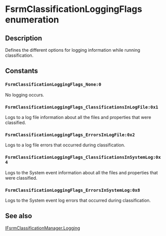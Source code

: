 # FsrmClassificationLoggingFlags enumeration

## Description

Defines the different options for logging information while running classification.

## Constants

### `FsrmClassificationLoggingFlags_None:0`

No logging occurs.

### `FsrmClassificationLoggingFlags_ClassificationsInLogFile:0x1`

Logs to a log file information about all the files and properties that were classified.

### `FsrmClassificationLoggingFlags_ErrorsInLogFile:0x2`

Logs to a log file errors that occurred during classification.

### `FsrmClassificationLoggingFlags_ClassificationsInSystemLog:0x4`

Logs to the System event information about all the files and properties that were classified.

### `FsrmClassificationLoggingFlags_ErrorsInSystemLog:0x8`

Logs to the System event log errors that occurred during classification.

## See also

[IFsrmClassificationManager.Logging](https://learn.microsoft.com/previous-versions/windows/desktop/api/fsrmpipeline/nf-fsrmpipeline-ifsrmclassificationmanager-get_logging)